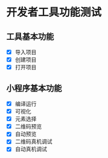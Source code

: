 # 开发者工具功能测试

## 工具基本功能

  - [x] 导入项目
  - [x] 创建项目
  - [x] 打开项目

## 小程序基本功能

  - [x] 编译运行
  - [x] 可视化
  - [x] 元素选择
  - [x] 二维码预览
  - [x] 自动预览
  - [x] 二维码真机调试
  - [x] 自动真机调试

